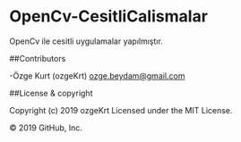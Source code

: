 # OpenCv-CesitliCalismalar
OpenCv ile cesitli uygulamalar yapılmıştır.




##Contributors

-Özge Kurt (ozgeKrt) ozge.beydam@gmail.com

##License & copyright

Copyright (c) 2019 ozgeKrt Licensed under the MIT License.

© 2019 GitHub, Inc.
